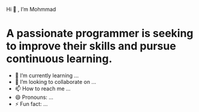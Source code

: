  Hi 👋 , I’m Mohmmad
 # A passionate programmer is seeking to improve their skills and pursue continuous learning.
- 🌱 I’m currently learning ...
- 💞️ I’m looking to collaborate on ...
- 📫 How to reach me ...
- 😄 Pronouns: ...
- ⚡ Fun fact: ...

<!---
MohmmadShiplak/MohmmadShiplak is a ✨ special ✨ repository because its `README.md` (this file) appears on your GitHub profile.
You can click the Preview link to take a look at your changes.
--->
